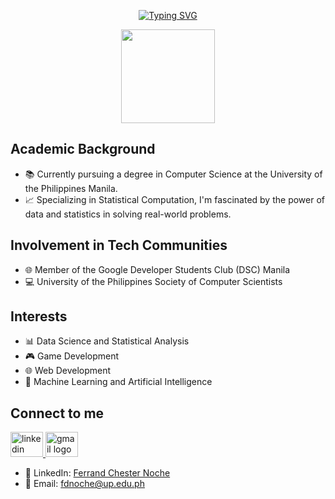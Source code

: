 <div align="center">
  
[![Typing SVG](https://readme-typing-svg.demolab.com?font=Gilroy&weight=700&size=40&pause=1000&color=00ff41&width=600&height=60&lines=Hi,+I'm+Ferrand+Chester+%F0%9F%8C%9F)](https://git.io/typing-svg)

<img height="150" src="https://media0.giphy.com/media/v1.Y2lkPTc5MGI3NjExNnNjbDdmOGxyeXhsZmgyNjRpeTY4MHhvaW1sZGhpdDdndjU2dHVzbyZlcD12MV9pbnRlcm5hbF9naWZfYnlfaWQmY3Q9cw/M9gbBd9nbDrOTu1Mqx/giphy.gif"/>

###
</div>  

## Academic Background

- 📚 Currently pursuing a degree in Computer Science at the University of the Philippines Manila.
- 📈 Specializing in Statistical Computation, I'm fascinated by the power of data and statistics in solving real-world problems.

## Involvement in Tech Communities
- 🌐 Member of the Google Developer Students Club (DSC) Manila
- 💻 University of the Philippines Society of Computer Scientists
  
## Interests

- 📊 Data Science and Statistical Analysis
- 🎮 Game Development
- 🌐 Web Development
- 🤖 Machine Learning and Artificial Intelligence

## Connect to me
<a href="https://www.linkedin.com/in/ferrandchesternoche/">
  <img src="https://raw.githubusercontent.com/maurodesouza/profile-readme-generator/master/src/assets/icons/social/linkedin/default.svg" width="52" height="40" alt="linkedin logo" />
</a>
<a href="mailto:fdnoche@up.edu.ph">
  <img src="https://raw.githubusercontent.com/maurodesouza/profile-readme-generator/master/src/assets/icons/social/gmail/default.svg" width="52" height="40" alt="gmail logo" />
</a>


- 🔗 LinkedIn: [Ferrand Chester Noche](https://www.linkedin.com/in/ferrandchesternoche/)
- 📧 Email: fdnoche@up.edu.ph


